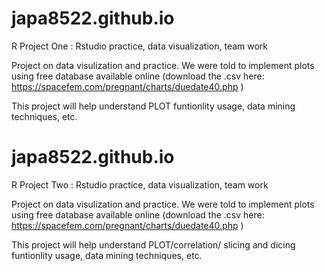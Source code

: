 # japa8522.github.io
R Project One : Rstudio practice, data visualization, team work

Project on data visulization and practice. We were told to implement plots using free database available online
(download the .csv here: https://spacefem.com/pregnant/charts/duedate40.php )

This project will help understand PLOT funtionlity usage, data mining techniques, etc.



# japa8522.github.io
R Project Two : Rstudio practice, data visualization, team work

Project on data visulization and practice. We were told to implement plots using free database available online
(download the .csv here: https://spacefem.com/pregnant/charts/duedate40.php )

This project will help understand PLOT/correlation/ slicing and dicing funtionlity usage, data mining techniques, etc.


